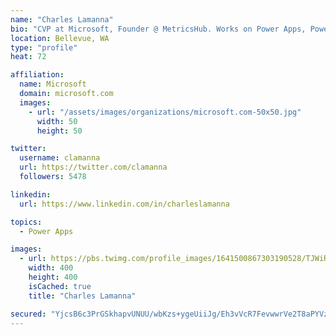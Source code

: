 ```yaml
---
name: "Charles Lamanna"
bio: "CVP at Microsoft, Founder @ MetricsHub. Works on Power Apps, Power Automate, Power Virtual Agent, Common Data Service and Dynamics 365."
location: Bellevue, WA
type: "profile"
heat: 72

affiliation:
  name: Microsoft
  domain: microsoft.com
  images:
    - url: "/assets/images/organizations/microsoft.com-50x50.jpg"
      width: 50
      height: 50

twitter:
  username: clamanna
  url: https://twitter.com/clamanna
  followers: 5478

linkedin:
  url: https://www.linkedin.com/in/charleslamanna

topics:
  - Power Apps

images:
  - url: https://pbs.twimg.com/profile_images/1641500867303190528/TJWiRwMN_400x400.jpg
    width: 400
    height: 400
    isCached: true
    title: "Charles Lamanna"

secured: "YjcsB6c3PrGSkhapvUNUU/wbKzs+ygeUiiJg/Eh3vVcR7FevwwrVe2T8aPYVzXcPR6A/1mtw16TWMZu39afibDfKv5V9uhRQp5QYDSDrDc6ivlLetyG49nC+Jqluek6y2WVVmmR0Egy+HzYIRXJIGF2m6m5lgWHqWq1dOvCQlgGnrsMPLHUVPWd80aRVgbkqR1AB190vlJ6YimBo4SSxaKkJTlQs3KjVRyIKUkk1c9t4ckPW35M/rmZirxOup/USIA0nsAIlOW57vhVEcvAcx6dmQJOjh53nsdcAwevJZQ3p42yYnbT+oiMsOgMZWMBFP0Dnvz2lN3PqTtcgvWatyJuO+iHnI66VveMDFDiq9U9xoCo3bOXTMxnnXD2E/3yAhvJQH6y4VRDlxN39dwoGrxvH1NRltUTmX7FrAaLTvBs=;fzdHM9OJVRUOy1PQCoBcHQ=="
---
```


